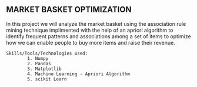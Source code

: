 ## **MARKET BASKET OPTIMIZATION**
In this project we will analyze the market basket using the association rule mining technique implimented with the help of an apriori algorithm to identify frequent patterns and associations among a set of items to optimize how we can enable people to buy more  items and raise their revenue.

        

    Skills/Tools/Technologies used:
            1. Numpy
            2. Pandas
            3. Matplotlib
            4. Machine Learning - Apriori Algorithm
            5. scikit Learn
